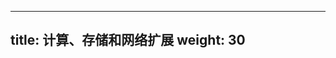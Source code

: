 <!--
---
title: Compute, Storage, and Networking Extensions
weight: 30
---
-->

---
title: 计算、存储和网络扩展
weight: 30
---

